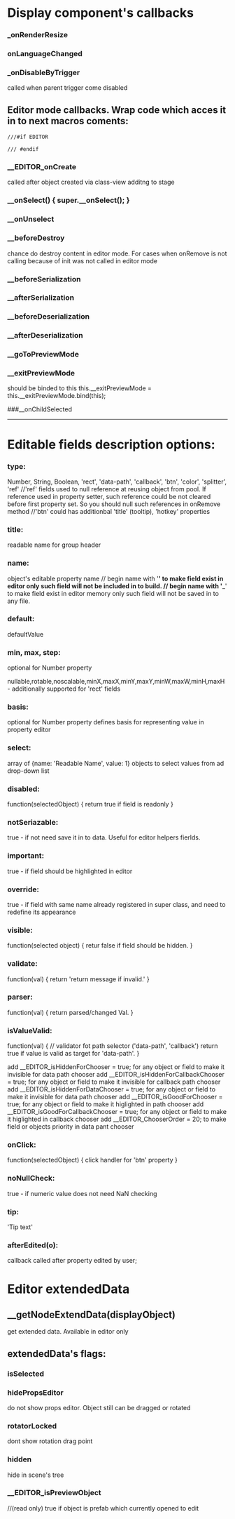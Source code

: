 
# Display component's callbacks

### _onRenderResize
### onLanguageChanged

### _onDisableByTrigger
called when parent trigger come disabled


## Editor mode callbacks. Wrap code which acces it in to next macros coments: 
```
///#if EDITOR

/// #endif
```

### __EDITOR_onCreate  
called after object created via class-view additng to stage

### __onSelect() { super.__onSelect(); }
### __onUnselect


### __beforeDestroy
chance do destroy content in editor mode. For cases when onRemove is not calling because of init was not called in editor mode

### __beforeSerialization
### __afterSerialization
### __beforeDeserialization
### __afterDeserialization

### __goToPreviewMode
### __exitPreviewMode
should be binded to this
this.__exitPreviewMode = this.__exitPreviewMode.bind(this);

###__onChildSelected


---

# Editable fields description options:

### type:
 Number, String, Boolean, 'rect', 'data-path', 'callback', 'btn', 'color', 'splitter', 'ref'
 //'ref' fields used to null reference at reusing object from pool. If reference used in property setter, such reference could be not cleared before first property set. So you should null such references in onRemove method
 //'btn' could has additionbal 'title' (tooltip), 'hotkey' properties

### title:
 readable name for group header

### name:
 object's editable property name
  // begin name with '__' to make field exist in editor only
        such field will not be included in to build.
  // begin name with '___' to make field exist in editor memory only
        such field will not be saved in to any file.

### default:
 defaultValue

### min, max, step:
 optional for Number property

 nullable,rotable,noscalable,minX,maxX,minY,maxY,minW,maxW,minH,maxH - additionally supported for 'rect' fields

### basis:
 optional for Number property
 defines basis for representing value in property editor

### select:
array of {name: 'Readable Name', value: 1} objects to select values from ad drop-down list

### disabled:
 function(selectedObject) {
    return true if field is readonly
 }

### notSeriazable:
 true - if not need save it in to data. Useful for editor helpers fierlds.

### important:
 true - if field should be highlighted in editor

### override:
 true - if field with same name already registered in super class, and need to redefine its appearance

### visible:
 function(selected object) {
   retur false if field should be hidden.
 }

### validate:
 function(val) {
   return 'return message if invalid.'
 }

### parser:
 function(val) {
   return parsed/changed Val.
 }

### isValueValid:
 function(val) { // validator fot path selector ('data-path', 'callback')
   return true if value is valid as target for 'data-path'.
 }

 add __EDITOR_isHiddenForChooser = true; for any object or field to make it invisible for data path chooser
 add __EDITOR_isHiddenForCallbackChooser = true; for any object or field to make it invisible for callback path chooser
 add __EDITOR_isHiddenForDataChooser = true; for any object or field to make it invisible for data path chooser
 add __EDITOR_isGoodForChooser = true; for any object or field to make it higlighted in path chooser
 add __EDITOR_isGoodForCallbackChooser = true; for any object or field to make it higlighted in callback chooser
 add __EDITOR_ChooserOrder = 20; to make field or objects priority in data pant chooser

### onClick:
 function(selectedObject) {
   click handler for 'btn' property
 }

### noNullCheck:
 true - if numeric value does not need NaN checking

### tip:
 'Tip text'

### afterEdited(o):
  callback called after property edited by user;


# Editor extendedData
## __getNodeExtendData(displayObject)
get extended data. Available in editor only

## extendedData's flags:

### isSelected
### hidePropsEditor
do not show props editor. Object still can be dragged or rotated

### rotatorLocked
dont show rotation drag point

### hidden
hide in scene's tree

### __EDITOR_isPreviewObject
 //(read only) true if object is prefab which currently opened to edit